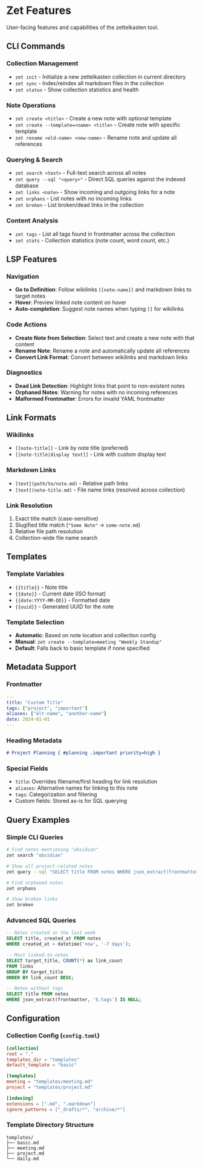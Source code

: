 # Zet Features

User-facing features and capabilities of the zettelkasten tool.

## CLI Commands

### Collection Management
- `zet init` - Initialize a new zettelkasten collection in current directory
- `zet sync` - Index/reindex all markdown files in the collection
- `zet status` - Show collection statistics and health

### Note Operations
- `zet create <title>` - Create a new note with optional template
- `zet create --template=<name> <title>` - Create note with specific template
- `zet rename <old-name> <new-name>` - Rename note and update all references

### Querying & Search
- `zet search <text>` - Full-text search across all notes
- `zet query --sql "<query>"` - Direct SQL queries against the indexed database
- `zet links <note>` - Show incoming and outgoing links for a note
- `zet orphans` - List notes with no incoming links
- `zet broken` - List broken/dead links in the collection

### Content Analysis
- `zet tags` - List all tags found in frontmatter across the collection
- `zet stats` - Collection statistics (note count, word count, etc.)

## LSP Features

### Navigation
- **Go to Definition**: Follow wikilinks `[[note-name]]` and markdown links to target notes
- **Hover**: Preview linked note content on hover
- **Auto-completion**: Suggest note names when typing `[[` for wikilinks

### Code Actions
- **Create Note from Selection**: Select text and create a new note with that content
- **Rename Note**: Rename a note and automatically update all references
- **Convert Link Format**: Convert between wikilinks and markdown links

### Diagnostics
- **Dead Link Detection**: Highlight links that point to non-existent notes
- **Orphaned Notes**: Warning for notes with no incoming references
- **Malformed Frontmatter**: Errors for invalid YAML frontmatter

## Link Formats

### Wikilinks
- `[[note-title]]` - Link by note title (preferred)
- `[[note-title|display text]]` - Link with custom display text

### Markdown Links
- `[text](path/to/note.md)` - Relative path links
- `[text](note-title.md)` - File name links (resolved across collection)

### Link Resolution
1. Exact title match (case-sensitive)
2. Slugified title match (`"Some Note"` → `some-note.md`)
3. Relative file path resolution
4. Collection-wide file name search

## Templates

### Template Variables
- `{{title}}` - Note title
- `{{date}}` - Current date (ISO format)
- `{{date:YYYY-MM-DD}}` - Formatted date
- `{{uuid}}` - Generated UUID for the note

### Template Selection
- **Automatic**: Based on note location and collection config
- **Manual**: `zet create --template=meeting "Weekly Standup"`
- **Default**: Falls back to basic template if none specified

## Metadata Support

### Frontmatter
```yaml
---
title: "Custom Title"
tags: ["project", "important"]
aliases: ["alt-name", "another-name"]
date: 2024-01-01
---
```

### Heading Metadata
```markdown
# Project Planning { #planning .important priority=high }
```

### Special Fields
- `title`: Overrides filename/first heading for link resolution
- `aliases`: Alternative names for linking to this note
- `tags`: Categorization and filtering
- Custom fields: Stored as-is for SQL querying

## Query Examples

### Simple CLI Queries
```bash
# Find notes mentioning "obsidian"
zet search "obsidian"

# Show all project-related notes
zet query --sql "SELECT title FROM notes WHERE json_extract(frontmatter, '$.tags') LIKE '%project%'"

# Find orphaned notes
zet orphans

# Show broken links
zet broken
```

### Advanced SQL Queries
```sql
-- Notes created in the last week
SELECT title, created_at FROM notes
WHERE created_at > datetime('now', '-7 days');

-- Most linked-to notes
SELECT target_title, COUNT(*) as link_count
FROM links
GROUP BY target_title
ORDER BY link_count DESC;

-- Notes without tags
SELECT title FROM notes
WHERE json_extract(frontmatter, '$.tags') IS NULL;
```

## Configuration

### Collection Config (`config.toml`)
```toml
[collection]
root = "."
templates_dir = "templates"
default_template = "basic"

[templates]
meeting = "templates/meeting.md"
project = "templates/project.md"

[indexing]
extensions = [".md", ".markdown"]
ignore_patterns = ["_drafts/*", "archive/*"]
```

### Template Directory Structure
```
templates/
├── basic.md
├── meeting.md
├── project.md
└── daily.md
```
